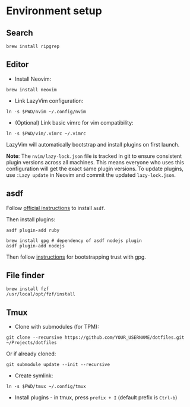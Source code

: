 # Environment setup

## Search

```
brew install ripgrep
```

## Editor

* Install Neovim:

```
brew install neovim
```

* Link LazyVim configuration:

```
ln -s $PWD/nvim ~/.config/nvim
```

* (Optional) Link basic vimrc for vim compatibility:

```
ln -s $PWD/vim/.vimrc ~/.vimrc
```

LazyVim will automatically bootstrap and install plugins on first launch.

**Note**: The `nvim/lazy-lock.json` file is tracked in git to ensure consistent plugin versions across all machines. This means everyone who uses this configuration will get the exact same plugin versions. To update plugins, use `:Lazy update` in Neovim and commit the updated `lazy-lock.json`.

## asdf

Follow [official instructions][asdf] to install `asdf`.

[asdf]: https://asdf-vm.com/#/core-manage-asdf-vm

Then install plugins:

```
asdf plugin-add ruby
```

```
brew install gpg # dependency of asdf nodejs plugin
asdf plugin-add nodejs
```

Then follow [instructions][asdf-nodejs] for bootstrapping trust with gpg.

[asdf-nodejs]: https://github.com/asdf-vm/asdf-nodejs#using-a-dedicated-openpgp-keyring

## File finder

```
brew install fzf
/usr/local/opt/fzf/install
```

## Tmux

* Clone with submodules (for TPM):

```
git clone --recursive https://github.com/YOUR_USERNAME/dotfiles.git ~/Projects/dotfiles
```

Or if already cloned:

```
git submodule update --init --recursive
```

* Create symlink:

```
ln -s $PWD/tmux ~/.config/tmux
```

* Install plugins - in tmux, press `prefix + I` (default prefix is `Ctrl-b`)

